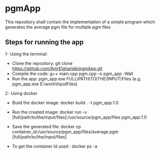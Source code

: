 # pgmApp
This repository shall contain the implementation of a simple program which generates the average pgm file for multiple pgm files

## Steps for running the app

1- Using the terminal:

- Clone the repository:  git clone https://github.com/AmrElgharieb/pgmApp.git  
- Compile the code:      g++  main.cpp  pgm.cpp -o pgm_app -Wall  
- Run the app:           pgm_app.exe FULL\\PATH\\TO\\THE\\INPUT\\FIles     (e.g. pgm_app.exe E:\\work\\InputFiles)


2- Using docker

- Build the docker image:   docker build . -t pgm_app:1.0
- Run the created image:    docker run -v [full/path/to/the/input/files]:/usr/source/pgm_app/files pgm_app:1.0
- Save the generated file: 	docker cp container_id:/usr/source/pgm_app/files/average.pgm  [full/path/to/the/input/files]

- To get the container Id used : docker ps -a 
